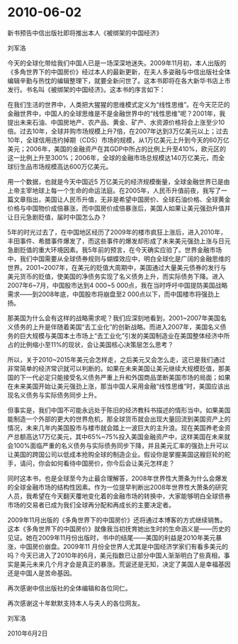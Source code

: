 # 2010-06-02

新书预告中信出版社即将推出本人《被绑架的中国经济》

刘军洛

今天的全球化带给我们中国人已是一场深深地迷失。2009年11月初，本人出版的《多角世界下的中国房价》经过本人的最新更新，在夫人多姿融与中信出版社全体编辑辛勤与热忱的编辑整理下，就要全新问世了。这本书即将在各大新华书店上市发行。书名叫《被绑架的中国经济》。这本书的序言如下：

在我们生活的世界中，人类把大猩猩的思维模式定义为“线性思维”。在今天茫茫的金融世界中，中国人的全球思维是不是金融世界中的“线性思维”呢？2001年，我提出未来石油、中国房地产、农产品、黄金、矿产、水资源价格将会上涨至少10倍。过去10年，全球并购市场规模上升7倍，在2007年达到3万亿美元以上；过去10年，全球信用违约掉期（CDS）市场的规模，从1万亿美元上升到今天的60万亿美元；2006年，美国的金融资产在其GDP中所占的比例上升至410%，欧元区的这一比例上升至300%；2006年，全球的金融市场总规模达140万亿美元，而全球衍生品市场规模高达600万亿美元。

用一个数据，也就是今天中国近5 万亿美元的经济规模衡量，全球金融世界已是由上帝主宰地球上每一个生命的命运法庭。在2005年，人民币升值前夜，我写了一篇文章指出，美国让人民币升值，无非是希望中国房价、全球石油价格、全球黄金价格与中国物价成倍暴涨，而中国房价成倍暴涨后，美国人如果让美元强劲升值并让日元急剧贬值，届时中国怎么办？

5年的时光过去了，在中国地区经历了2009年的楼市疯狂上涨后，进入2010年，丰田事件、希腊事件爆发了，而这些事件的爆发却形成了未来美元强劲上涨与日元急剧贬值的重大环境因素。我5年前的预言，在今天确实应验了。世界金融市场中，我们中国需要从全球债券规则与蝴蝶效应中，明白全球化是广阔的金融思维的世界。2001~2007年，在美元的贬值大周期中，美国通过大量美元债券的发行与美元货币的贬值，使美国的净债务实现了名义债务上升，而实际债务下降。进入2007年6~7月，中国股市达到4 000~5 000点，我在当时呼吁中国提防美国战略需求――到2008年底，中国股市将崩盘至2 000点以下，而中国楼市将强劲上扬。

那美国为什么会有这样的战略需求呢？我们应深刻地看到，2001~2007年美国名义债务的上升是伴随着美国“去工业化”的创新战略。而进入2007年，美国名义债务的巨大规模与美国本土市场上“去工业化”引发的美国制造业在美国整体经济中所占的比例缩小至11%的现状，会让美国核心决策层怎么思考？

所以，关于2010~2015年美元会怎样走，之后美元又会怎么走，这已是我们通过非常简单的经济常识就可以判断的。如果在未来美国让美元继续大规模贬值，那美国的下一代必定只能接受名义债务严重上升和外国商品垄断美国市场的局面；如果在未来美国开始让美元强劲上涨，那当中国人采用金融“线性思维”时，美国应该出现名义债务与实际债务同步上升。

但事实是，我们中国不可能永远处于陈旧的经济教科书描述的情形当中。如果美国能制造一个外部的更大的世界危机，那全球货币就会出现大量回流到美国资产上的情况，未来几年内美国股市与楼市就会踏上一波巨大的主升浪。现在美国养老金资产总额高达17万亿美元，其中65%~75%投入美国金融资产中，这样美国在未来就会100%面临严重的名义债务与实际债务同步下降，并且美元汇率的强劲上升可以让美国的跨国公司以低成本抢购全球的制造企业。假设你是掌握美国这艘巨轮的舵手，请问，你会如何看待中国房价，你今后会让美元怎样走？

同时这本书，也是全球至今为止最合理解答，2008年世界性大萧条为什么会爆发的全球金融市场的结构性因素。作为一位提早判断出2008年世界性大萧条的研究人员，我希望在今天翻天覆地变化着的金融市场的转换中，大家能够明白全球债券市场的交易者已成为我们全球再分配和再成长的主要决定者。

2009年11月出版的《多角世界下的中国房价》还将通过本博客的方式继续销售。这本《多角世界下的中国房价》就像我当初抚育她出生时的生命涵义是――历史的见证。她在2009年11月份出版时，书中的结尾――美国的利益是2010年美元暴涨，中国房价崩盘。2009年11 月份全世界人尤其是中国经济学家们有看多美元的吗？今天已进入了2010年的6月，美元指数已让部分中国人渐渐明白了些真相，事实是美元未来几个月才会是真正的暴涨。荒诞还是无知，决定了美国人是幸福基因还是中国人是苦命基因。

再次感谢中信出版社的全体编辑和各位同仁。

再次感谢这十年默默支持本人与夫人的各位网友。

刘军洛

2010年6月2日
